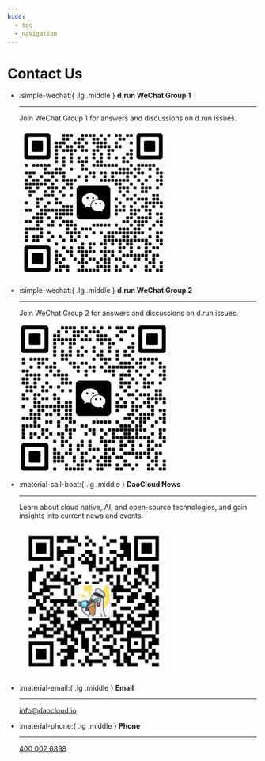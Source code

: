 ```yaml
---
hide:
  - toc
  - navigation
---
```


# Contact Us

<div class="grid cards" markdown>

-   :simple-wechat:{ .lg .middle } __d.run WeChat Group 1__

    ---

    Join WeChat Group 1 for answers and discussions on d.run issues.

    ![d.run group1](../../contact/images/group1.jpg)

-   :simple-wechat:{ .lg .middle } __d.run WeChat Group 2__

    ---

    Join WeChat Group 2 for answers and discussions on d.run issues.

    ![d.run group2](../../contact/images/group2.jpg)

-   :material-sail-boat:{ .lg .middle } __DaoCloud News__

    ---

    Learn about cloud native, AI, and open-source technologies, and gain insights into current news and events.

    ![Captain Dao](../../contact/images/capitain.png)

</div>

<div class="grid cards" markdown>

-   :material-email:{ .lg .middle } __Email__

    ---

    [info@daocloud.io](mailto:info@daocloud.io)

-   :material-phone:{ .lg .middle } __Phone__

    ---

    [400 002 6898](tel:+4000026898)

</div>
